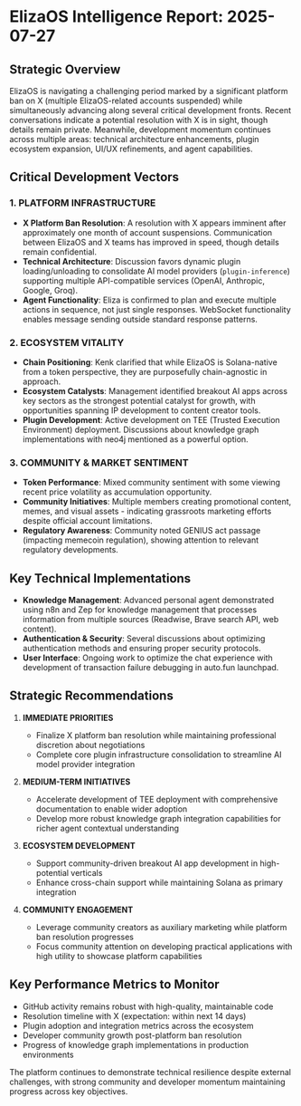 # ElizaOS Intelligence Report: 2025-07-27

## Strategic Overview

ElizaOS is navigating a challenging period marked by a significant platform ban on X (multiple ElizaOS-related accounts suspended) while simultaneously advancing along several critical development fronts. Recent conversations indicate a potential resolution with X is in sight, though details remain private. Meanwhile, development momentum continues across multiple areas: technical architecture enhancements, plugin ecosystem expansion, UI/UX refinements, and agent capabilities.

## Critical Development Vectors

### 1. PLATFORM INFRASTRUCTURE
- **X Platform Ban Resolution**: A resolution with X appears imminent after approximately one month of account suspensions. Communication between ElizaOS and X teams has improved in speed, though details remain confidential.
- **Technical Architecture**: Discussion favors dynamic plugin loading/unloading to consolidate AI model providers (`plugin-inference`) supporting multiple API-compatible services (OpenAI, Anthropic, Google, Groq).
- **Agent Functionality**: Eliza is confirmed to plan and execute multiple actions in sequence, not just single responses. WebSocket functionality enables message sending outside standard response patterns.

### 2. ECOSYSTEM VITALITY 
- **Chain Positioning**: Kenk clarified that while ElizaOS is Solana-native from a token perspective, they are purposefully chain-agnostic in approach.
- **Ecosystem Catalysts**: Management identified breakout AI apps across key sectors as the strongest potential catalyst for growth, with opportunities spanning IP development to content creator tools.
- **Plugin Development**: Active development on TEE (Trusted Execution Environment) deployment. Discussions about knowledge graph implementations with neo4j mentioned as a powerful option.

### 3. COMMUNITY & MARKET SENTIMENT
- **Token Performance**: Mixed community sentiment with some viewing recent price volatility as accumulation opportunity.
- **Community Initiatives**: Multiple members creating promotional content, memes, and visual assets - indicating grassroots marketing efforts despite official account limitations.
- **Regulatory Awareness**: Community noted GENIUS act passage (impacting memecoin regulation), showing attention to relevant regulatory developments.

## Key Technical Implementations

- **Knowledge Management**: Advanced personal agent demonstrated using n8n and Zep for knowledge management that processes information from multiple sources (Readwise, Brave search API, web content).
- **Authentication & Security**: Several discussions about optimizing authentication methods and ensuring proper security protocols.
- **User Interface**: Ongoing work to optimize the chat experience with development of transaction failure debugging in auto.fun launchpad.

## Strategic Recommendations

1. **IMMEDIATE PRIORITIES**
   - Finalize X platform ban resolution while maintaining professional discretion about negotiations
   - Complete core plugin infrastructure consolidation to streamline AI model provider integration

2. **MEDIUM-TERM INITIATIVES**
   - Accelerate development of TEE deployment with comprehensive documentation to enable wider adoption
   - Develop more robust knowledge graph integration capabilities for richer agent contextual understanding

3. **ECOSYSTEM DEVELOPMENT**
   - Support community-driven breakout AI app development in high-potential verticals
   - Enhance cross-chain support while maintaining Solana as primary integration

4. **COMMUNITY ENGAGEMENT**
   - Leverage community creators as auxiliary marketing while platform ban resolution progresses
   - Focus community attention on developing practical applications with high utility to showcase platform capabilities

## Key Performance Metrics to Monitor

- GitHub activity remains robust with high-quality, maintainable code
- Resolution timeline with X (expectation: within next 14 days)
- Plugin adoption and integration metrics across the ecosystem
- Developer community growth post-platform ban resolution
- Progress of knowledge graph implementations in production environments

The platform continues to demonstrate technical resilience despite external challenges, with strong community and developer momentum maintaining progress across key objectives.